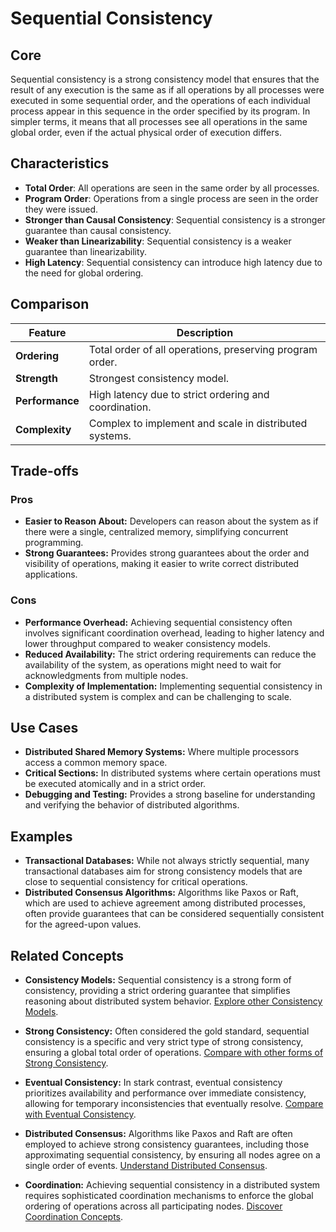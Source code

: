 # Sequential Consistency

## Core

Sequential consistency is a strong consistency model that ensures that the result of any execution is the same as if all operations by all processes were executed in some sequential order, and the operations of each individual process appear in this sequence in the order specified by its program. In simpler terms, it means that all processes see all operations in the same global order, even if the actual physical order of execution differs.

## Characteristics

- **Total Order**: All operations are seen in the same order by all processes.
- **Program Order**: Operations from a single process are seen in the order they were issued.
- **Stronger than Causal Consistency**: Sequential consistency is a stronger guarantee than causal consistency.
- **Weaker than Linearizability**: Sequential consistency is a weaker guarantee than linearizability.
- **High Latency**: Sequential consistency can introduce high latency due to the need for global ordering.

## Comparison

| Feature | Description |
|---|---|
| **Ordering** | Total order of all operations, preserving program order. |
| **Strength** | Strongest consistency model. |
| **Performance** | High latency due to strict ordering and coordination. |
| **Complexity** | Complex to implement and scale in distributed systems. |

## Trade-offs

### Pros

*   **Easier to Reason About:** Developers can reason about the system as if there were a single, centralized memory, simplifying concurrent programming.
*   **Strong Guarantees:** Provides strong guarantees about the order and visibility of operations, making it easier to write correct distributed applications.

### Cons

*   **Performance Overhead:** Achieving sequential consistency often involves significant coordination overhead, leading to higher latency and lower throughput compared to weaker consistency models.
*   **Reduced Availability:** The strict ordering requirements can reduce the availability of the system, as operations might need to wait for acknowledgments from multiple nodes.
*   **Complexity of Implementation:** Implementing sequential consistency in a distributed system is complex and can be challenging to scale.

## Use Cases

*   **Distributed Shared Memory Systems:** Where multiple processors access a common memory space.
*   **Critical Sections:** In distributed systems where certain operations must be executed atomically and in a strict order.
*   **Debugging and Testing:** Provides a strong baseline for understanding and verifying the behavior of distributed algorithms.

## Examples

*   **Transactional Databases:** While not always strictly sequential, many transactional databases aim for strong consistency models that are close to sequential consistency for critical operations.
*   **Distributed Consensus Algorithms:** Algorithms like Paxos or Raft, which are used to achieve agreement among distributed processes, often provide guarantees that can be considered sequentially consistent for the agreed-upon values.

## Related Concepts

-   **Consistency Models:** Sequential consistency is a strong form of consistency, providing a strict ordering guarantee that simplifies reasoning about distributed system behavior. [Explore other Consistency Models](../README.md).

-   **Strong Consistency:** Often considered the gold standard, sequential consistency is a specific and very strict type of strong consistency, ensuring a global total order of operations. [Compare with other forms of Strong Consistency](../strong-consistency/README.md).

-   **Eventual Consistency:** In stark contrast, eventual consistency prioritizes availability and performance over immediate consistency, allowing for temporary inconsistencies that eventually resolve. [Compare with Eventual Consistency](../eventual-consistency/README.md).

-   **Distributed Consensus:** Algorithms like Paxos and Raft are often employed to achieve strong consistency guarantees, including those approximating sequential consistency, by ensuring all nodes agree on a single order of events. [Understand Distributed Consensus](../../distributed-consensus/README.md).

-   **Coordination:** Achieving sequential consistency in a distributed system requires sophisticated coordination mechanisms to enforce the global ordering of operations across all participating nodes. [Discover Coordination Concepts](../../coordination/README.md).
